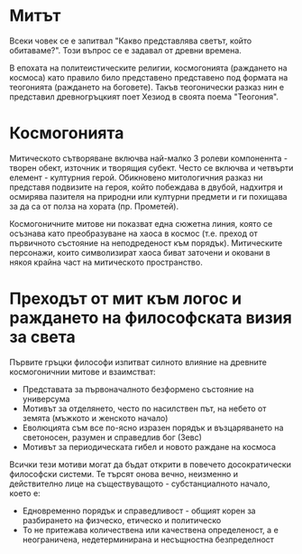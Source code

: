 # Митът
Всеки човек се е запитвал "Какво представлява светът, който обитаваме?". Този въпрос се е задавал от древни времена.

В епохата на политеистическите религии, космогонията (раждането на космоса) като правило било представено представено под формата на теогонията (раждането на боговете). Такъв теогонически разказ нин е представил древногръцкият поет Хезиод в своята поема "Теогония".

# Космогонията
Митическото сътворяване включва най-малко 3 ролеви компоненнта - творен обект, източник и творящия субект. Често се включва и четвърти елемент - културния герой. Обикновено митологичния разказ ни представя подвизите на героя, който побеждава в двубой, надхитря и осмирява пазителя на природни или културни предмети и ги похищава за да са от полза на хората (пр. Прометей).

Космогоничните митове ни показват една сюжетна линия, която се осъзнава като преобразуване на хаоса в космос (т.е. преход от първичното състояние на неподреденост към порядък). Митическите персонажи, които символизират хаоса биват заточени и оковани в някоя крайна част на митическото пространство.

# Преходът от мит към логос и раждането на философската визия за света
Първите гръцки философи изпитват силното влияние на древните космогоничнии митове и взаимстват:

- Представата за първоначалното безформено състояние на универсума
- Мотивът за отделянето, често по насилствен път, на небето от земята (мъжкото и женското начало)
- Еволюцията съм все по-ясно изразен порядък и възцаряването на светоносен, разумен и справедлив бог (Зевс)
- Мотивът за периодическата гибел и новото раждане на космоса

Всички тези мотиви могат да бъдат открити в повечето досократически философски системи. Те търсят онова вечно, неизменно и действително лице на съществуващото - субстанциалното начало, което е:

- Едновременно порядък и справедливост - общият корен за разбирането на физческо, етическо и политическо
- То не притежава количествена или качествена определеност, а е неограничена, недетерминирана и несъщностна безпределност